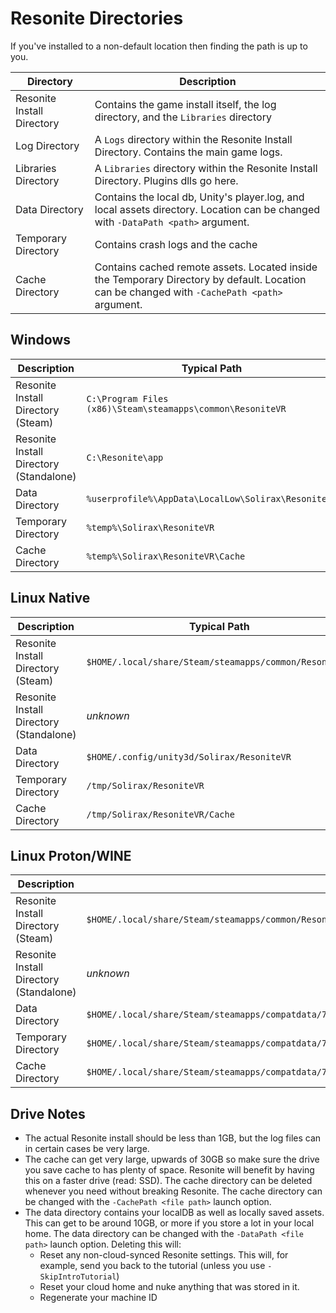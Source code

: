 # Resonite Directories

If you've installed to a non-default location then finding the path is up to you.

| Directory | Description |
| --------- |------------ |
| Resonite Install Directory | Contains the game install itself, the log directory, and the `Libraries` directory |
| Log Directory | A `Logs` directory within the Resonite Install Directory. Contains the main game logs. |
| Libraries Directory | A `Libraries` directory within the  Resonite Install Directory. Plugins dlls go here.
| Data Directory | Contains the local db, Unity's player.log, and local assets directory. Location can be changed with `-DataPath <path>` argument. |
| Temporary Directory | Contains crash logs and the cache |
| Cache Directory | Contains cached remote assets. Located inside the Temporary Directory by default. Location can be changed with `-CachePath <path>` argument. |

## Windows

| Description | Typical Path |
| ----------- | ------------ |
| Resonite Install Directory (Steam) | `C:\Program Files (x86)\Steam\steamapps\common\ResoniteVR` |
| Resonite Install Directory (Standalone) | `C:\Resonite\app` |
| Data Directory | `%userprofile%\AppData\LocalLow\Solirax\ResoniteVR` |
| Temporary Directory | `%temp%\Solirax\ResoniteVR` |
| Cache Directory | `%temp%\Solirax\ResoniteVR\Cache` |

## Linux Native

| Description | Typical Path |
| ----------- | ------------ |
| Resonite Install Directory (Steam) | `$HOME/.local/share/Steam/steamapps/common/ResoniteVR` |
| Resonite Install Directory (Standalone) | *unknown* |
| Data Directory | `$HOME/.config/unity3d/Solirax/ResoniteVR` |
| Temporary Directory | `/tmp/Solirax/ResoniteVR` |
| Cache Directory | `/tmp/Solirax/ResoniteVR/Cache` |

## Linux Proton/WINE

| Description | Typical Path |
| ----------- | ------------ |
| Resonite Install Directory (Steam) | `$HOME/.local/share/Steam/steamapps/common/ResoniteVR` |
| Resonite Install Directory (Standalone) | *unknown* |
| Data Directory | `$HOME/.local/share/Steam/steamapps/compatdata/740250/pfx/drive_c/users/steamuser/AppData/LocalLow/Solirax/ResoniteVR` |
| Temporary Directory | `$HOME/.local/share/Steam/steamapps/compatdata/740250/pfx/drive_c/users/steamuser/Temp/Solirax/ResoniteVR` |
| Cache Directory | `$HOME/.local/share/Steam/steamapps/compatdata/740250/pfx/drive_c/users/steamuser/Temp/Solirax/ResoniteVR/Cache` |

## Drive Notes

- The actual Resonite install should be less than 1GB, but the log files can in certain cases be very large.
- The cache can get very large, upwards of 30GB so make sure the drive you save cache to has plenty of space. Resonite will benefit by having this on a faster drive (read: SSD). The cache directory can be deleted whenever you need without breaking Resonite. The cache directory can be changed with the `-CachePath <file path>` launch option.
- The data directory contains your localDB as well as locally saved assets. This can get to be around 10GB, or more if you store a lot in your local home. The data directory can be changed with the `-DataPath <file path>` launch option. Deleting this will:
  - Reset any non-cloud-synced Resonite settings. This will, for example, send you back to the tutorial (unless you use `-SkipIntroTutorial`)
  - Reset your cloud home and nuke anything that was stored in it.
  - Regenerate your machine ID
